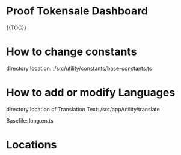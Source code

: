 # Proof Tokensale Dashboard

{{TOC}}

# How to change constants
directory location: ./src/utility/constants/base-constants.ts

# How to add or modify Languages

directory location of Translation Text: 
/src/app/utility/translate

Basefile: lang.en.ts



# Locations

